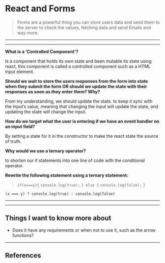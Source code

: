 # React and Forms

> Forms are a powerful thing you can store users data and send them to the server to check the values, fetching data and send Emails and way more.

---
---

**What is a ‘Controlled Component’?**

Is a component that holds its own state and been mutable its state using react, this component is called a controlled component such as a HTML input element. 

**Should we wait to store the users responses from the form into state when they submit the form OR should we update the state with their responses as soon as they enter them? Why?**

From my understanding, we should update the state. to keep it sync with the input’s value, meaning that changing the input will update the state, and updating the state will change the input.

**How do we target what the user is entering if we have an event handler on an input field?** 

By setting a state for it in the constructor to make the react state the source of truth.

**Why would we use a ternary operator?**

to shorten our if statements into one line of code with the conditional operator.

**Rewrite the following statement using a ternary statement:**
>`if(x===y){`
>   `console.log(true);`
>`} else {`
>   `console.log(false);`
>`}`

`(x === y) ? console.log(true) : console.log(false)`

---
---

## Things I want to know more about

- Does it have any requirements or when not to use it, such as the arrow functions?

 ---

## References

